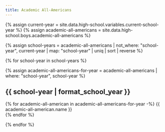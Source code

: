 ```yaml
---
title: Academic All-Americans
---
```


{% assign current-year = site.data.high-school.variables.current-school-year %}
{% assign academic-all-americans = site.data.high-school.boys.academic-all-americans %}

{% assign school-years = academic-all-americans | not_where: "school-year", current-year | map: "school-year" | uniq | sort | reverse %}

{% for school-year in school-years %}

{% assign academic-all-americans-for-year = academic-all-americans | where: "school-year", school-year %}

## {{ school-year | format_school_year }}

{% for academic-all-american in academic-all-americans-for-year -%}
  {{ academic-all-american.name }} <br>
{% endfor %}

{% endfor %}
